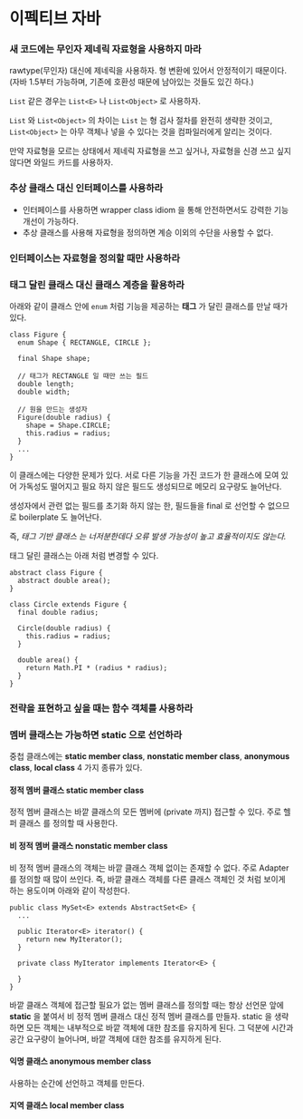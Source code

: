 # 이펙티브 자바

### 새 코드에는 무인자 제네릭 자료형을 사용하지 마라
rawtype(무인자) 대신에 제네릭을 사용하자. 형 변환에 있어서 안정적이기 때문이다. (자바 1.5부터 가능하며, 기존에 호환성 때문에 남아있는 것들도 있긴 하다.)

`List` 같은 경우는 `List<E>` 나 `List<Object>` 로 사용하자.

`List` 와 `List<Object>` 의 차이는 `List` 는 형 검사 절차를 완전히 생략한 것이고, `List<Object>` 는 아무 객체나 넣을 수 있다는 것을 컴파일러에게 알리는 것이다.

만약 자료형을 모르는 상태에서 제네릭 자료형을 쓰고 싶거나, 자료형을 신경 쓰고 싶지 않다면 와일드 카드를 사용하자.

### 추상 클래스 대신 인터페이스를 사용하라

- 인터페이스를 사용하면 wrapper class idiom 을 통해 안전하면서도 강력한 기능 개선이 가능하다.
- 추상 클래스를 사용해 자료형을 정의하면 계승 이외의 수단을 사용할 수 없다.

### 인터페이스는 자료형을 정의할 때만 사용하라

### 태그 달린 클래스 대신 클래스 계층을 활용하라
아래와 같이 클래스 안에 `enum` 처럼 기능을 제공하는 __태그__ 가 달린 클래스를 만날 때가 있다.
```
class Figure {
  enum Shape { RECTANGLE, CIRCLE };

  final Shape shape;

  // 태그가 RECTANGLE 일 때만 쓰는 필드
  double length;
  double width;

  // 원을 만드는 생성자
  Figure(double radius) {
    shape = Shape.CIRCLE;
    this.radius = radius;
  }
  ...
}
```

이 클래스에는 다양한 문제가 있다. 서로 다른 기능을 가진 코드가 한 클래스에 모여 있어 가독성도 떨어지고 필요 하지 않은 필드도 생성되므로 메모리 요구량도 늘어난다.

생성자에서 관련 없는 필드를 초기화 하지 않는 한, 필드들을 final 로 선언할 수 없으므로 boilerplate 도 늘어난다.

즉, _태그 기반 클래스 는 너저분한데다 오류 발생 가능성이 높고 효율적이지도 않는다._

태그 달린 클래스는 아래 처럼 변경할 수 있다.

```
abstract class Figure {
  abstract double area();
}

class Circle extends Figure {
  final double radius;

  Circle(double radius) {
    this.radius = radius;
  }

  double area() {
    return Math.PI * (radius * radius);
  }
}
```

### 전략을 표현하고 싶을 때는 함수 객체를 사용하라

### 멤버 클래스는 가능하면 static 으로 선언하라
중첩 클래스에는  __static member class__, __nonstatic member class__,
__anonymous class__, __local class__ 4 가지 종류가 있다.

#### 정적 멤버 클래스 static member class
정적 멤버 클래스는 바깥 클래스의 모든 멤버에 (private 까지) 접근할 수 있다. 주로 헬퍼 클래스 를 정의할 때 사용한다.

#### 비 정적 멤버 클래스 nonstatic member class
비 정적 멤버 클래스의 객체는 바깥 클래스 객체 없이는 존재할 수 없다. 주로 Adapter 를 정의할 때 많이 쓰인다. 즉,
바깥 클래스 객체를 다른 클래스 객체인 것 처럼 보이게 하는 용도이며 아래와 같이 작성한다.

```
public class MySet<E> extends AbstractSet<E> {
  ...

  public Iterator<E> iterator() {
    return new MyIterator();
  }

  private class MyIterator implements Iterator<E> {

  }
}
```

바깥 클래스 객체에 접근할 필요가 없는 멤버 클래스를 정의할 때는 항상 선언문 앞에 __static__ 을 붙여서
비 정적 멤버 클래스 대신 정적 멤버 클래스를 만들자. static 을 생략하면 모든 객체는 내부적으로 바깥 객체에 대한
참조를 유지하게 된다. 그 덕분에 시간과 공간 요구량이 늘어나며, 바깥 객체에 대한 참조를 유지하게 된다.

#### 익명 클래스 anonymous member class
사용하는 순간에 선언하고 객체를 만든다.

#### 지역 클래스 local member class
